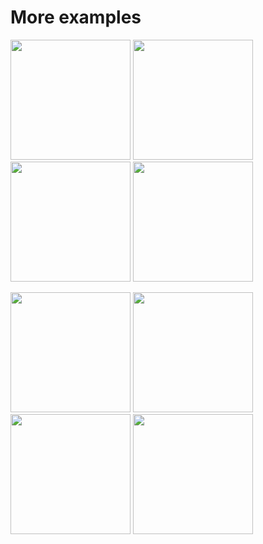 # More examples

<a href="https://github.com/taichi-dev/taichi/blob/master/python/taichi/examples/simulation/mpm_lagrangian_forces.py"><img src="https://github.com/taichi-dev/public_files/raw/master/taichi/lagrangian.gif" height="192px"></a>
<a href="https://github.com/taichi-dev/taichi/blob/master/python/taichi/examples/features/sparse/taichi_sparse.py"><img src="https://github.com/taichi-dev/public_files/raw/master/taichi/sparse_grids.gif" height="192px"></a>
<a href="https://github.com/taichi-dev/taichi/blob/master/python/taichi/examples/simulation/pbf2d.py"><img src="https://github.com/taichi-dev/public_files/raw/master/taichi/pbf.gif" height="192px"></a>
<a href="https://github.com/taichi-dev/taichi/blob/master/python/taichi/examples/simulation/game_of_life.py"><img src="https://github.com/taichi-dev/public_files/raw/master/taichi/game_of_life.gif" height="192px"></a>

<a href="https://github.com/taichi-dev/taichi/blob/master/python/taichi/examples/simulation/fem128.py"><img src="https://github.com/taichi-dev/public_files/raw/master/taichi/fem128.gif" height="192px"></a>
<a href="https://github.com/taichi-dev/taichi/blob/master/python/taichi/examples/simulation/mass_spring_3d.py"><img src="https://github.com/taichi-dev/public_files/raw/master/taichi/mass_spring_3d.gif" height="192px"></a>
<a href="https://github.com/taichi-dev/taichi/blob/master/python/taichi/examples/algorithm/mciso_advanced.py"><img src="https://github.com/taichi-dev/public_files/raw/master/taichi/mciso.gif" height="192px"></a>
<a href="https://github.com/taichi-dev/taichi/blob/master/python/taichi/examples/simulation/mpm3d.py"><img src="https://github.com/taichi-dev/public_files/raw/master/taichi/mpm3d.gif" height="192px"></a>
